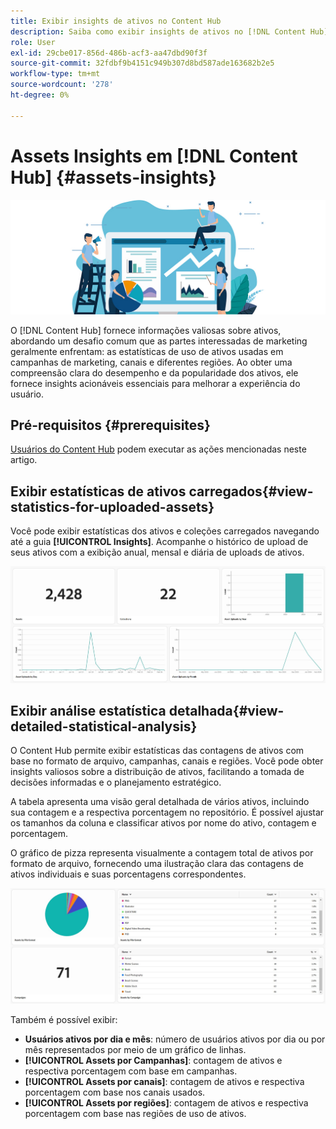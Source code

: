 ```yaml
---
title: Exibir insights de ativos no Content Hub
description: Saiba como exibir insights de ativos no [!DNL Content Hub]
role: User
exl-id: 29cbe017-856d-486b-acf3-aa47dbd90f3f
source-git-commit: 32fdbf9b4151c949b307d8bd587ade163682b2e5
workflow-type: tm+mt
source-wordcount: '278'
ht-degree: 0%

---
```


# Assets Insights em [!DNL Content Hub] {#assets-insights}

![Insights do Assets](assets/asset-insights-banner.jpg)

O [!DNL Content Hub] fornece informações valiosas sobre ativos, abordando um desafio comum que as partes interessadas de marketing geralmente enfrentam: as estatísticas de uso de ativos usadas em campanhas de marketing, canais e diferentes regiões. Ao obter uma compreensão clara do desempenho e da popularidade dos ativos, ele fornece insights acionáveis essenciais para melhorar a experiência do usuário.

## Pré-requisitos {#prerequisites}

[Usuários do Content Hub](deploy-content-hub.md#onboard-content-hub-users) podem executar as ações mencionadas neste artigo.

## Exibir estatísticas de ativos carregados{#view-statistics-for-uploaded-assets}

Você pode exibir estatísticas dos ativos e coleções carregados navegando até a guia **[!UICONTROL Insights]**. Acompanhe o histórico de upload de seus ativos com a exibição anual, mensal e diária de uploads de ativos.

![Carregar estatísticas de ativos](assets/assets-insights.jpg)

<!-- You can track the upload history of your assets over the past 30 days or gain a more comprehensive view with data spanning the last 12 months. This feature enables you to evaluate the upload count of assets.  -->

<!-- Go to the **[!UICONTROL [!DNL Insights]]** tab.

2. Select the desired time frame to view the statistics; you can opt for either last 30 days or last 12 months.

Data for the selected time frame is displayed, including the upload count for the specified duration. -->

## Exibir análise estatística detalhada{#view-detailed-statistical-analysis}

O Content Hub permite exibir estatísticas das contagens de ativos com base no formato de arquivo, campanhas, canais e regiões. Você pode obter insights valiosos sobre a distribuição de ativos, facilitando a tomada de decisões informadas e o planejamento estratégico.

A tabela apresenta uma visão geral detalhada de vários ativos, incluindo sua contagem e a respectiva porcentagem no repositório. É possível ajustar os tamanhos da coluna e classificar ativos por nome do ativo, contagem e porcentagem.

O gráfico de pizza representa visualmente a contagem total de ativos por formato de arquivo, fornecendo uma ilustração clara das contagens de ativos individuais e suas porcentagens correspondentes.

![Contagem de ativos por estatísticas de tipo de ativo](assets/insights-categorial-view.jpg)

Também é possível exibir:

* **Usuários ativos por dia e mês**: número de usuários ativos por dia ou por mês representados por meio de um gráfico de linhas.
* **[!UICONTROL Assets por Campanhas]**: contagem de ativos e respectiva porcentagem com base em campanhas.
* **[!UICONTROL Assets por canais]**: contagem de ativos e respectiva porcentagem com base nos canais usados.
* **[!UICONTROL Assets por regiões]**: contagem de ativos e respectiva porcentagem com base nas regiões de uso de ativos.
